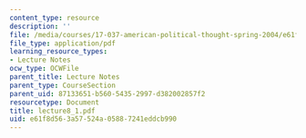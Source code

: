 ```yaml
---
content_type: resource
description: ''
file: /media/courses/17-037-american-political-thought-spring-2004/e61f8d563a57524a05887241eddcb990_lecture8_1.pdf
file_type: application/pdf
learning_resource_types:
- Lecture Notes
ocw_type: OCWFile
parent_title: Lecture Notes
parent_type: CourseSection
parent_uid: 87133651-b560-5435-2997-d382002857f2
resourcetype: Document
title: lecture8_1.pdf
uid: e61f8d56-3a57-524a-0588-7241eddcb990
---
```

